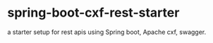 # spring-boot-cxf-rest-starter
a starter setup for rest apis using Spring boot, Apache cxf, swagger.
